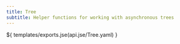 ```yaml
---
title: Tree
subtitle: Helper functions for working with asynchronous trees
---
```


${ templates/exports.jse(api.jse/Tree.yaml) }

